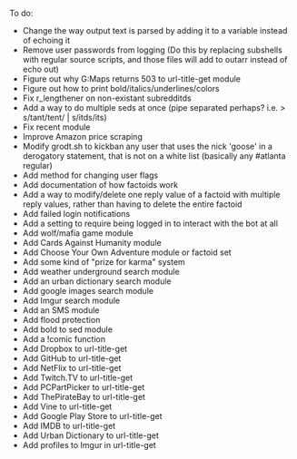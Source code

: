 To do:
* Change the way output text is parsed by adding it to a variable instead of echoing it
* Remove user passwords from logging (Do this by replacing subshells with regular source scripts, and those files will add to outarr instead of echo out)
* Figure out why G:Maps returns 503 to url-title-get module
* Figure out how to print bold/italics/underlines/colors
* Fix r_lengthener on non-existant subredditds
* Add a way to do multiple seds at once (pipe separated perhaps? i.e. > s/tant/tent/ | s/itds/its)
* Fix recent module
* Improve Amazon price scraping
* Modify grodt.sh to kickban any user that uses the nick 'goose' in a derogatory statement, that is not on a white list (basically any #atlanta regular)
* Add method for changing user flags
* Add documentation of how factoids work
* Add a way to modify/delete one reply value of a factoid with multiple reply values, rather than having to delete the entire factoid
* Add failed login notifications
* Add a setting to require being logged in to interact with the bot at all
* Add wolf/mafia game module
* Add Cards Against Humanity module
* Add Choose Your Own Adventure module or factoid set
* Add some kind of "prize for karma" system
* Add weather underground search module
* Add an urban dictionary search module
* Add google images search module
* Add Imgur search module
* Add an SMS module
* Add flood protection
* Add bold to sed module
* Add a !comic function
* Add Dropbox to url-title-get
* Add GitHub to url-title-get
* Add NetFlix to url-title-get
* Add Twitch.TV to url-title-get
* Add PCPartPicker to url-title-get
* Add ThePirateBay to url-title-get
* Add Vine to url-title-get
* Add Google Play Store to url-title-get
* Add IMDB to url-title-get
* Add Urban Dictionary to url-title-get
* Add profiles to Imgur in url-title-get
